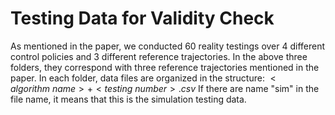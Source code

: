 # Testing Data for Validity Check

As mentioned in the paper, we conducted 60 reality testings over 4 different control policies and 3 different reference trajectories. In the above three folders, they correspond with three reference trajectories mentioned in the paper. In each folder, data files are organized in the structure: $<algorithm \ name> +<testing \ number>.csv$ If there are name "sim" in the file name, it means that this is the simulation testing data.  